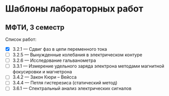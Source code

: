 # Шаблоны лабораторных работ
## МФТИ, 3 семестр
Список работ:  
- [x]  3.2.1 &mdash;  Сдвиг фаз в цепи переменного тока  
- [ ]  3.2.5 &mdash;  Вынужденные колебания в электрическом контуре  
- [ ]  3.2.6 &mdash;  Исследование гальванометра  
- [ ]  3.3.1 &mdash;  Измерение удельного заряда электрона методами магнитной фокусировки и магнетрона  
- [ ]  3.4.2 &mdash;  Закон Кюри &ndash; Вейсса  
- [ ]  3.4.4 &mdash;  Петля гистерезиса (статический метод)  
- [ ]  3.6.1 &mdash;  Спектральный анализ электрических сигналов  
